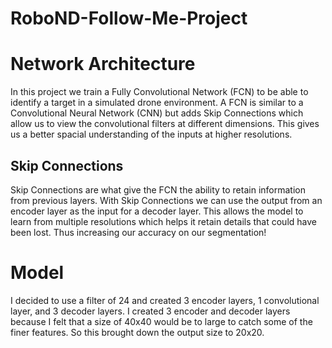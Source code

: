 # RoboND-Follow-Me-Project

# Network Architecture
In this project we train a Fully Convolutional Network (FCN) to be able to identify a target in a simulated drone environment. A FCN is similar to a Convolutional Neural Network (CNN) but adds Skip Connections which allow us to view the convolutional filters at different dimensions. This gives us a better spacial understanding of the inputs at higher resolutions.

## Skip Connections
Skip Connections are what give the FCN the ability to retain information from previous layers. With Skip Connections we can use the output from an encoder layer as the input for a decoder layer. This allows the model to learn from multiple resolutions which helps it retain details that could have been lost. Thus increasing our accuracy on our segmentation!

# Model

I decided to use a filter of 24 and created 3 encoder layers, 1 convolutional layer, and 3 decoder layers. I created 3 encoder and decoder layers because I felt that a size of 40x40 would be to large to catch some of the finer features. So this brought down the output size to 20x20. 
